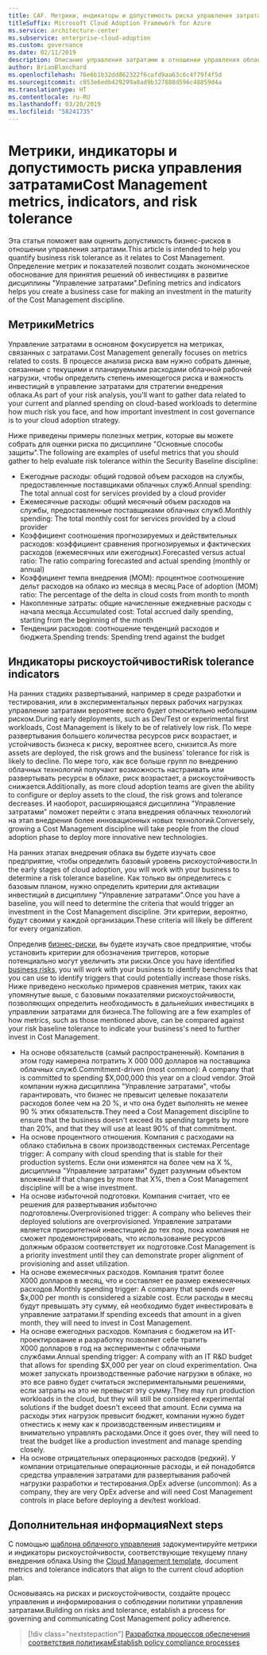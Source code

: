 ```yaml
---
title: CAF. Метрики, индикаторы и допустимость риска управления затратами
titleSuffix: Microsoft Cloud Adoption Framework for Azure
ms.service: architecture-center
ms.subservice: enterprise-cloud-adoption
ms.custom: governance
ms.date: 02/11/2019
description: Описание управления затратами в отношении управления облаком
author: BrianBlanchard
ms.openlocfilehash: 76e6b1b32dd862322f6cafd9aa63c6c4f79f4f5d
ms.sourcegitcommit: c053e6edb429299a0ad9b327888d596c48859d4a
ms.translationtype: HT
ms.contentlocale: ru-RU
ms.lasthandoff: 03/20/2019
ms.locfileid: "58241735"
---
```

# <a name="cost-management-metrics-indicators-and-risk-tolerance"></a><span data-ttu-id="a1e89-103">Метрики, индикаторы и допустимость риска управления затратами</span><span class="sxs-lookup"><span data-stu-id="a1e89-103">Cost Management metrics, indicators, and risk tolerance</span></span>

<span data-ttu-id="a1e89-104">Эта статья поможет вам оценить допустимость бизнес-рисков в отношении управления затратами.</span><span class="sxs-lookup"><span data-stu-id="a1e89-104">This article is intended to help you quantify business risk tolerance as it relates to Cost Management.</span></span> <span data-ttu-id="a1e89-105">Определение метрик и показателей позволит создать экономическое обоснование для принятия решений об инвестициях в развитие дисциплины "Управление затратами".</span><span class="sxs-lookup"><span data-stu-id="a1e89-105">Defining metrics and indicators helps you create a business case for making an investment in the maturity of the Cost Management discipline.</span></span>

## <a name="metrics"></a><span data-ttu-id="a1e89-106">Метрики</span><span class="sxs-lookup"><span data-stu-id="a1e89-106">Metrics</span></span>

<span data-ttu-id="a1e89-107">Управление затратами в основном фокусируется на метриках, связанных с затратами.</span><span class="sxs-lookup"><span data-stu-id="a1e89-107">Cost Management generally focuses on metrics related to costs.</span></span> <span data-ttu-id="a1e89-108">В процессе анализа риска вам нужно собрать данные, связанные с текущими и планируемыми расходами облачной рабочей нагрузки, чтобы определить степень имеющегося риска и важность инвестиций в управление затратами для стратегии внедрения облака.</span><span class="sxs-lookup"><span data-stu-id="a1e89-108">As part of your risk analysis, you'll want to gather data related to your current and planned spending on cloud-based workloads to determine how much risk you face, and how important investment in cost governance is to your cloud adoption strategy.</span></span>

<span data-ttu-id="a1e89-109">Ниже приведены примеры полезных метрик, которые вы можете собрать для оценки риска по дисциплине "Основные способы защиты".</span><span class="sxs-lookup"><span data-stu-id="a1e89-109">The following are examples of useful metrics that you should gather to help evaluate risk tolerance within the Security Baseline discipline:</span></span>

- <span data-ttu-id="a1e89-110">Ежегодные расходы: общий годовой объем расходов на службы, предоставленные поставщиками облачных служб.</span><span class="sxs-lookup"><span data-stu-id="a1e89-110">Annual spending: The total annual cost for services provided by a cloud provider</span></span>
- <span data-ttu-id="a1e89-111">Ежемесячные расходы: общий месячный объем расходов на службы, предоставленные поставщиками облачных служб.</span><span class="sxs-lookup"><span data-stu-id="a1e89-111">Monthly spending: The total monthly cost for services provided by a cloud provider</span></span>
- <span data-ttu-id="a1e89-112">Коэффициент соотношения прогнозируемых и действительных расходов: коэффициент сравнения прогнозируемых и фактических расходов (ежемесячных или ежегодных).</span><span class="sxs-lookup"><span data-stu-id="a1e89-112">Forecasted versus actual ratio: The ratio comparing forecasted and actual spending (monthly or annual)</span></span>
- <span data-ttu-id="a1e89-113">Коэффициент темпа внедрения (MOM): процентное соотношение дельт расходов на облако из месяца в месяц.</span><span class="sxs-lookup"><span data-stu-id="a1e89-113">Pace of adoption (MOM) ratio: The percentage of the delta in cloud costs from month to month</span></span>
- <span data-ttu-id="a1e89-114">Накопленные затраты: общие начисленные ежедневные расходы с начала месяца.</span><span class="sxs-lookup"><span data-stu-id="a1e89-114">Accumulated cost: Total accrued daily spending, starting from the beginning of the month</span></span>
- <span data-ttu-id="a1e89-115">Тенденции расходов: соотношение тенденций расходов и бюджета.</span><span class="sxs-lookup"><span data-stu-id="a1e89-115">Spending trends: Spending trend against the budget</span></span>

## <a name="risk-tolerance-indicators"></a><span data-ttu-id="a1e89-116">Индикаторы рискоустойчивости</span><span class="sxs-lookup"><span data-stu-id="a1e89-116">Risk tolerance indicators</span></span>

<span data-ttu-id="a1e89-117">На ранних стадиях развертываний, например в среде разработки и тестирования, или в экспериментальных первых рабочих нагрузках управление затратами вероятнее всего будет относительно небольшим риском.</span><span class="sxs-lookup"><span data-stu-id="a1e89-117">During early deployments, such as Dev/Test or experimental first workloads, Cost Management is likely to be of relatively low risk.</span></span> <span data-ttu-id="a1e89-118">По мере развертывания большего количества ресурсов риск возрастает, и устойчивость бизнеса к риску, вероятнее всего, снизится.</span><span class="sxs-lookup"><span data-stu-id="a1e89-118">As more assets are deployed, the risk grows and the business' tolerance for risk is likely to decline.</span></span> <span data-ttu-id="a1e89-119">По мере того, как все больше групп по внедрению облачных технологий получают возможность настраивать или развертывать ресурсы в облаке, риск возрастает, а рискоустойчивость снижается.</span><span class="sxs-lookup"><span data-stu-id="a1e89-119">Additionally, as more cloud adoption teams are given the ability to configure or deploy assets to the cloud, the risk grows and tolerance decreases.</span></span> <span data-ttu-id="a1e89-120">И наоборот, расширяющаяся дисциплина "Управление затратами" поможет перейти с этапа внедрения облачных технологий на этап внедрения более инновационных новых технологий.</span><span class="sxs-lookup"><span data-stu-id="a1e89-120">Conversely, growing a Cost Management discipline will take people from the cloud adoption phase to deploy more innovative new technologies.</span></span>

<span data-ttu-id="a1e89-121">На ранних этапах внедрения облака вы будете изучать свое предприятие, чтобы определить базовый уровень рискоустойчивости.</span><span class="sxs-lookup"><span data-stu-id="a1e89-121">In the early stages of cloud adoption, you will work with your business to determine a risk tolerance baseline.</span></span> <span data-ttu-id="a1e89-122">Как только вы определитесь с базовым планом, нужно определить критерии для активации инвестиций в дисциплину "Управление затратами".</span><span class="sxs-lookup"><span data-stu-id="a1e89-122">Once you have a baseline, you will need to determine the criteria that would trigger an investment in the Cost Management discipline.</span></span> <span data-ttu-id="a1e89-123">Эти критерии, вероятно, будут своими у каждой организации.</span><span class="sxs-lookup"><span data-stu-id="a1e89-123">These criteria will likely be different for every organization.</span></span>

<span data-ttu-id="a1e89-124">Определив [бизнес-риски](./business-risks.md), вы будете изучать свое предприятие, чтобы установить критерии для обозначения триггеров, которые потенциально могут увеличить эти риски.</span><span class="sxs-lookup"><span data-stu-id="a1e89-124">Once you have identified [business risks](./business-risks.md), you will work with your business to identify benchmarks that you can use to identify triggers that could potentially increase those risks.</span></span> <span data-ttu-id="a1e89-125">Ниже приведено несколько примеров сравнения метрик, таких как упомянутые выше, с базовыми показателями рискоустойчивости, позволяющих определить необходимость в дальнейших инвестициях в управлении затратами для бизнеса.</span><span class="sxs-lookup"><span data-stu-id="a1e89-125">The following are a few examples of how metrics, such as those mentioned above, can be compared against your risk baseline tolerance to indicate your business's need to further invest in Cost Management.</span></span>

- <span data-ttu-id="a1e89-126">На основе обязательств (самый распространенный). Компания в этом году намерена потратить X 000 000 долларов на поставщика облачных служб.</span><span class="sxs-lookup"><span data-stu-id="a1e89-126">Commitment-driven (most common): A company that is committed to spending $X,000,000 this year on a cloud vendor.</span></span> <span data-ttu-id="a1e89-127">Этой компании нужна дисциплина "Управление затратами", чтобы гарантировать, что бизнес не превысит целевые показатели расходов более чем на 20 %, и что она будет выполнять не менее 90 % этих обязательств.</span><span class="sxs-lookup"><span data-stu-id="a1e89-127">They need a Cost Management discipline to ensure that the business doesn't exceed its spending targets by more than 20%, and that they will use at least 90% of that commitment.</span></span>
- <span data-ttu-id="a1e89-128">На основе процентного отношения. Компания с расходами на облако стабильна в своих производственных системах.</span><span class="sxs-lookup"><span data-stu-id="a1e89-128">Percentage trigger: A company with cloud spending that is stable for their production systems.</span></span> <span data-ttu-id="a1e89-129">Если они изменятся на более чем на X %, дисциплина "Управление затратами" будет разумным объектом вложений.</span><span class="sxs-lookup"><span data-stu-id="a1e89-129">If that changes by more that X%, then a Cost Management discipline will be a wise investment.</span></span>
- <span data-ttu-id="a1e89-130">На основе избыточной подготовки. Компания считает, что ее решения для развертывания избыточно подготовлены.</span><span class="sxs-lookup"><span data-stu-id="a1e89-130">Overprovisioned trigger: A company who believes their deployed solutions are overprovisioned.</span></span> <span data-ttu-id="a1e89-131">Управление затратами является приоритетной инвестицией до тех пор, пока компания не сможет продемонстрировать, что использование ресурсов должным образом соответствует их подготовке.</span><span class="sxs-lookup"><span data-stu-id="a1e89-131">Cost Management is a priority investment until they can demonstrate proper alignment of provisioning and asset utilization.</span></span>
- <span data-ttu-id="a1e89-132">На основе ежемесячных расходов. Компания тратит более X000 долларов в месяц, что и составляет ее размер ежемесячных расходов.</span><span class="sxs-lookup"><span data-stu-id="a1e89-132">Monthly spending trigger: A company that spends over $x,000 per month is considered a sizable cost.</span></span> <span data-ttu-id="a1e89-133">Если расходы в месяц будут превышать эту сумму, ей необходимо будет инвестировать в управление затратами.</span><span class="sxs-lookup"><span data-stu-id="a1e89-133">If spending exceeds that amount in a given month, they will need to invest in Cost Management.</span></span>
- <span data-ttu-id="a1e89-134">На основе ежегодных расходов. Компания с бюджетом на ИТ-проектирование и разработку позволяет себе тратить X000 долларов в год на эксперименты с облачными службами.</span><span class="sxs-lookup"><span data-stu-id="a1e89-134">Annual spending trigger: A company with an IT R&D budget that allows for spending $X,000 per year on cloud experimentation.</span></span> <span data-ttu-id="a1e89-135">Она может запускать производственные рабочие нагрузки в облаке, но это все равно будет считаться экспериментальными решениями, если затраты на это не превысят эту сумму.</span><span class="sxs-lookup"><span data-stu-id="a1e89-135">They may run production workloads in the cloud, but they will still be considered experimental solutions if the budget doesn't exceed that amount.</span></span> <span data-ttu-id="a1e89-136">Если сумма на расходы этих нагрузок превысит бюджет, компании нужно будет отнестись к нему как к производственным инвестициям и внимательно управлять расходами.</span><span class="sxs-lookup"><span data-stu-id="a1e89-136">Once it goes over, they will need to treat the budget like a production investment and manage spending closely.</span></span>
- <span data-ttu-id="a1e89-137">На основе отрицательных операционных расходов (редкий). У компании отрицательные операционные расходы, и ей понадобятся средства управления затратами для развертывания рабочей нагрузки разработки и тестирования.</span><span class="sxs-lookup"><span data-stu-id="a1e89-137">OpEx adverse (uncommon): As a company, they are very OpEx adverse and will need Cost Management controls in place before deploying a dev/test workload.</span></span>

## <a name="next-steps"></a><span data-ttu-id="a1e89-138">Дополнительная информация</span><span class="sxs-lookup"><span data-stu-id="a1e89-138">Next steps</span></span>

<span data-ttu-id="a1e89-139">С помощью [шаблона облачного управления](./template.md) задокументируйте метрики и индикаторы рискоустойчивости, соответствующие текущему плану внедрения облака.</span><span class="sxs-lookup"><span data-stu-id="a1e89-139">Using the [Cloud Management template](./template.md), document metrics and tolerance indicators that align to the current cloud adoption plan.</span></span>

<span data-ttu-id="a1e89-140">Основываясь на рисках и рискоустойчивости, создайте процесс управления и информирования о соблюдении политики управления затратами.</span><span class="sxs-lookup"><span data-stu-id="a1e89-140">Building on risks and tolerance, establish a process for governing and communicating Cost Management policy adherence.</span></span>

> [!div class="nextstepaction"]
> [<span data-ttu-id="a1e89-141">Разработка процессов обеспечения соответствия политикам</span><span class="sxs-lookup"><span data-stu-id="a1e89-141">Establish policy compliance processes</span></span>](compliance-processes.md)
